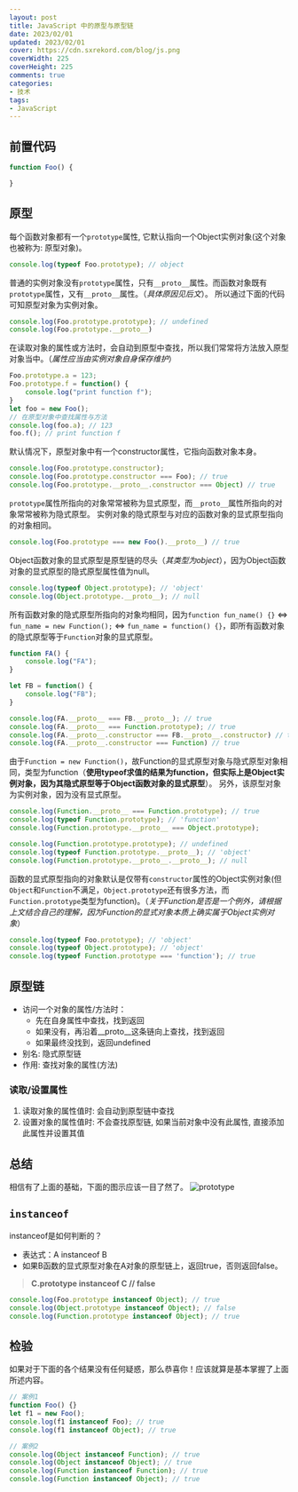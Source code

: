 ```yaml
---
layout: post
title: JavaScript 中的原型与原型链
date: 2023/02/01
updated: 2023/02/01
cover: https://cdn.sxrekord.com/blog/js.png
coverWidth: 225
coverHeight: 225
comments: true
categories: 
- 技术
tags:
- JavaScript
---
```


## 前置代码

```javascript
function Foo() {

}
```

## 原型
每个函数对象都有一个`prototype`属性, 它默认指向一个Object实例对象(这个对象也被称为: 原型对象)。

```javascript
console.log(typeof Foo.prototype); // object
```

普通的实例对象没有`prototype`属性，只有`__proto__`属性。而函数对象既有`prototype`属性，又有`__proto__`属性。（*具体原因见后文*）。
所以通过下面的代码可知原型对象为实例对象。

```javascript
console.log(Foo.prototype.prototype); // undefined
console.log(Foo.prototype.__proto__)
```

在读取对象的属性或方法时，会自动到原型中查找，所以我们常常将方法放入原型对象当中。（*属性应当由实例对象自身保存维护*）
```javascript
Foo.prototype.a = 123;
Foo.prototype.f = function() {
    console.log("print function f");
}
let foo = new Foo();
// 在原型对象中查找属性与方法
console.log(foo.a); // 123
foo.f(); // print function f
```

默认情况下，原型对象中有一个constructor属性，它指向函数对象本身。

```javascript
console.log(Foo.prototype.constructor);
console.log(Foo.prototype.constructor === Foo); // true
console.log(Foo.prototype.__proto__.constructor === Object) // true
```

`prototype`属性所指向的对象常常被称为显式原型，而`__proto__`属性所指向的对象常常被称为隐式原型。
实例对象的隐式原型与对应的函数对象的显式原型指向的对象相同。

```javascript
console.log(Foo.prototype === new Foo().__proto__) // true
```

Object函数对象的显式原型是原型链的尽头（*其类型为object*），因为Object函数对象的显式原型的隐式原型属性值为null。

```javascript
console.log(typeof Object.prototype); // 'object'
console.log(Object.prototype.__proto__); // null
```

所有函数对象的隐式原型所指向的对象均相同，因为`function fun_name() {}` <=> `fun_name = new Function();` <=> `fun_name = function() {}`，即所有函数对象的隐式原型等于`Function`对象的显式原型。

```javascript
function FA() {
    console.log("FA");
}

let FB = function() {
    console.log("FB");
}

console.log(FA.__proto__ === FB.__proto__); // true
console.log(FA.__proto__ === Function.prototype); // true
console.log(FA.__proto__.constructor === FB.__proto__.constructor) // true
console.log(FA.__proto__.constructor === Function) // true
```

由于`Function = new Function()`，故Function的显式原型对象与隐式原型对象相同，类型为function（**使用typeof求值的结果为function，但实际上是Object实例对象，因为其隐式原型等于Object函数对象的显式原型**）。
另外，该原型对象为实例对象，因为没有显式原型。

```javascript
console.log(Function.__proto__ === Function.prototype); // true
console.log(typeof Function.prototype); // 'function'
console.log(Function.prototype.__proto__ === Object.prototype);

console.log(Function.prototype.prototype); // undefined
console.log(typeof Function.prototype.__proto__); // 'object'
console.log(Function.prototype.__proto__.__proto__); // null
```

函数的显式原型指向的对象默认是仅带有`constructor`属性的Object实例对象(但`Object`和`Function`不满足，`Object.prototype`还有很多方法，而`Function.prototype`类型为function)。（*关于Function是否是一个例外，请根据上文结合自己的理解，因为Function的显式对象本质上确实属于Object实例对象*）

```javascript
console.log(typeof Foo.prototype); // 'object'
console.log(typeof Object.prototype); // 'object'
console.log(typeof Function.prototype === 'function'); // true
```

## 原型链

* 访问一个对象的属性/方法时：
    * 先在自身属性中查找，找到返回
    * 如果没有，再沿着__proto__这条链向上查找，找到返回
    * 如果最终没找到，返回undefined
* 别名: 隐式原型链
* 作用: 查找对象的属性(方法)

### 读取/设置属性
1. 读取对象的属性值时: 会自动到原型链中查找
2. 设置对象的属性值时: 不会查找原型链, 如果当前对象中没有此属性, 直接添加此属性并设置其值

## 总结
相信有了上面的基础，下面的图示应该一目了然了。
![prototype](https://cdn.sxrekord.com/blog/prototype.png)

## `instanceof`
instanceof是如何判断的？
  * 表达式：A instanceof B
  * 如果B函数的显式原型对象在A对象的原型链上，返回true，否则返回false。

> **C.prototype instanceof C // false**

```javascript
console.log(Foo.prototype instanceof Object); // true
console.log(Object.prototype instanceof Object); // false
console.log(Function.prototype instanceof Object); // true
```

## 检验
如果对于下面的各个结果没有任何疑惑，那么恭喜你！应该就算是基本掌握了上面所述内容。

```javascript
// 案例1
function Foo() {}
let f1 = new Foo();
console.log(f1 instanceof Foo); // true
console.log(f1 instanceof Object); // true

// 案例2
console.log(Object instanceof Function); // true
console.log(Object instanceof Object); // true
console.log(Function instanceof Function); // true
console.log(Function instanceof Object); // true
```